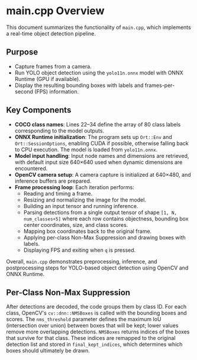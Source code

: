 # main.cpp Overview

This document summarizes the functionality of `main.cpp`, which implements a real-time object detection pipeline.

## Purpose
- Capture frames from a camera.
- Run YOLO object detection using the `yolo11n.onnx` model with ONNX Runtime (GPU if available).
- Display the resulting bounding boxes with labels and frames-per-second (FPS) information.

## Key Components

- **COCO class names**: Lines 22–34 define the array of 80 class labels corresponding to the model outputs.
- **ONNX Runtime initialization**: The program sets up `Ort::Env` and `Ort::SessionOptions`, enabling CUDA if possible, otherwise falling back to CPU execution. The model is loaded from `yolo11n.onnx`.
- **Model input handling**: Input node names and dimensions are retrieved, with default input size 640×640 used when dynamic dimensions are encountered.
- **OpenCV camera setup**: A camera capture is initialized at 640×480, and inference buffers are prepared.
- **Frame processing loop**: Each iteration performs:
  - Reading and timing a frame.
  - Resizing and normalizing the image for the model.
  - Building an input tensor and running inference.
  - Parsing detections from a single output tensor of shape `[1, N, num_classes+5]` where each row contains objectness, bounding box center coordinates, size, and class scores.
  - Mapping box coordinates back to the original frame.
  - Applying per-class Non-Max Suppression and drawing boxes with labels.
  - Displaying FPS and exiting when `q` is pressed.

Overall, `main.cpp` demonstrates preprocessing, inference, and postprocessing steps for YOLO-based object detection using OpenCV and ONNX Runtime.
## Per-Class Non-Max Suppression
After detections are decoded, the code groups them by class ID. For each class,
OpenCV's `cv::dnn::NMSBoxes` is called with the bounding boxes and scores.
The `nms_threshold` parameter defines the maximum IoU (intersection over union)
between boxes that will be kept; lower values remove more overlapping detections.
`NMSBoxes` returns indices of the boxes that survive for that class. These
indices are remapped to the original detection list and stored in
`final_kept_indices`, which determines which boxes should ultimately be drawn.

